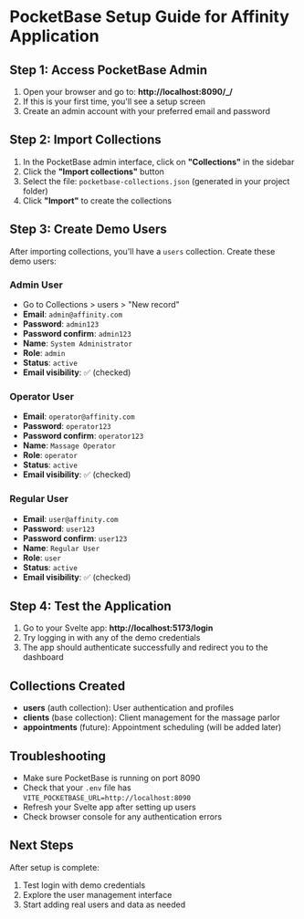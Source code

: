 # PocketBase Setup Guide for Affinity Application

## Step 1: Access PocketBase Admin
1. Open your browser and go to: **http://localhost:8090/_/**
2. If this is your first time, you'll see a setup screen
3. Create an admin account with your preferred email and password

## Step 2: Import Collections
1. In the PocketBase admin interface, click on **"Collections"** in the sidebar
2. Click the **"Import collections"** button
3. Select the file: `pocketbase-collections.json` (generated in your project folder)
4. Click **"Import"** to create the collections

## Step 3: Create Demo Users
After importing collections, you'll have a `users` collection. Create these demo users:

### Admin User
- Go to Collections > users > "New record"
- **Email**: `admin@affinity.com`
- **Password**: `admin123`
- **Password confirm**: `admin123`
- **Name**: `System Administrator`
- **Role**: `admin`
- **Status**: `active`
- **Email visibility**: ✅ (checked)

### Operator User
- **Email**: `operator@affinity.com`
- **Password**: `operator123`
- **Password confirm**: `operator123`
- **Name**: `Massage Operator`
- **Role**: `operator`
- **Status**: `active`
- **Email visibility**: ✅ (checked)

### Regular User
- **Email**: `user@affinity.com`
- **Password**: `user123`
- **Password confirm**: `user123`
- **Name**: `Regular User`
- **Role**: `user`
- **Status**: `active`
- **Email visibility**: ✅ (checked)

## Step 4: Test the Application
1. Go to your Svelte app: **http://localhost:5173/login**
2. Try logging in with any of the demo credentials
3. The app should authenticate successfully and redirect you to the dashboard

## Collections Created
- **users** (auth collection): User authentication and profiles
- **clients** (base collection): Client management for the massage parlor
- **appointments** (future): Appointment scheduling (will be added later)

## Troubleshooting
- Make sure PocketBase is running on port 8090
- Check that your `.env` file has `VITE_POCKETBASE_URL=http://localhost:8090`
- Refresh your Svelte app after setting up users
- Check browser console for any authentication errors

## Next Steps
After setup is complete:
1. Test login with demo credentials
2. Explore the user management interface
3. Start adding real users and data as needed
